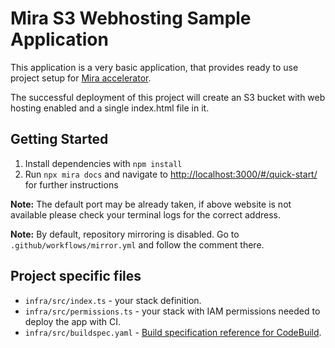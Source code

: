 # Mira S3 Webhosting Sample Application

This application is a very basic application, that provides ready to use project setup for [Mira accelerator].

The successful deployment of this project will create an S3 bucket with web hosting enabled and a single index.html file in it.

## Getting Started

1. Install dependencies with `npm install`
2. Run `npx mira docs` and navigate to [http://localhost:3000/#/quick-start/](http://localhost:3000/#/quick-start/) for further instructions

__Note:__ The default port may be already taken, if above website is not available please check your terminal logs for the correct address.

__Note:__ By default, repository mirroring is disabled. Go to `.github/workflows/mirror.yml` and follow the comment there.

## Project specific files
* `infra/src/index.ts` - your stack definition.
* `infra/src/permissions.ts` - your stack with IAM permissions needed to deploy the app with CI.
* `infra/src/buildspec.yaml` - [Build specification reference for CodeBuild].


<!-- Links -->
[Mira accelerator]: https://github.com/nearform/mira
[Build specification reference for CodeBuild]: https://docs.aws.amazon.com/codebuild/latest/userguide/build-spec-ref.html
